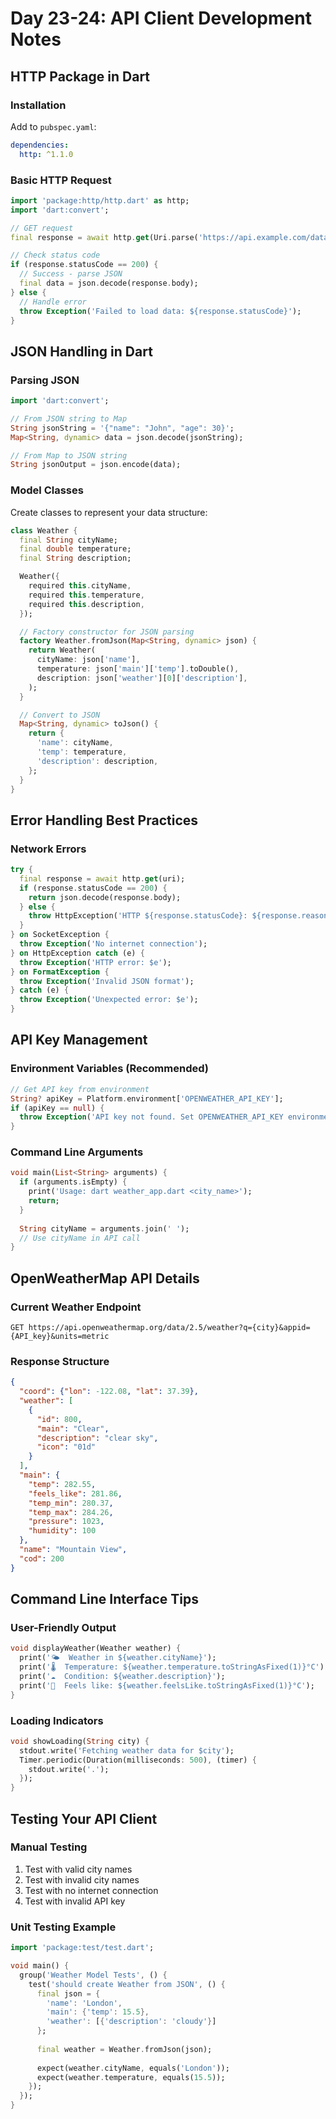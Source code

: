 # Day 23-24: API Client Development Notes

## HTTP Package in Dart

### Installation
Add to `pubspec.yaml`:
```yaml
dependencies:
  http: ^1.1.0
```

### Basic HTTP Request
```dart
import 'package:http/http.dart' as http;
import 'dart:convert';

// GET request
final response = await http.get(Uri.parse('https://api.example.com/data'));

// Check status code
if (response.statusCode == 200) {
  // Success - parse JSON
  final data = json.decode(response.body);
} else {
  // Handle error
  throw Exception('Failed to load data: ${response.statusCode}');
}
```

## JSON Handling in Dart

### Parsing JSON
```dart
import 'dart:convert';

// From JSON string to Map
String jsonString = '{"name": "John", "age": 30}';
Map<String, dynamic> data = json.decode(jsonString);

// From Map to JSON string
String jsonOutput = json.encode(data);
```

### Model Classes
Create classes to represent your data structure:
```dart
class Weather {
  final String cityName;
  final double temperature;
  final String description;

  Weather({
    required this.cityName,
    required this.temperature,
    required this.description,
  });

  // Factory constructor for JSON parsing
  factory Weather.fromJson(Map<String, dynamic> json) {
    return Weather(
      cityName: json['name'],
      temperature: json['main']['temp'].toDouble(),
      description: json['weather'][0]['description'],
    );
  }

  // Convert to JSON
  Map<String, dynamic> toJson() {
    return {
      'name': cityName,
      'temp': temperature,
      'description': description,
    };
  }
}
```

## Error Handling Best Practices

### Network Errors
```dart
try {
  final response = await http.get(uri);
  if (response.statusCode == 200) {
    return json.decode(response.body);
  } else {
    throw HttpException('HTTP ${response.statusCode}: ${response.reasonPhrase}');
  }
} on SocketException {
  throw Exception('No internet connection');
} on HttpException catch (e) {
  throw Exception('HTTP error: $e');
} on FormatException {
  throw Exception('Invalid JSON format');
} catch (e) {
  throw Exception('Unexpected error: $e');
}
```

## API Key Management

### Environment Variables (Recommended)
```dart
// Get API key from environment
String? apiKey = Platform.environment['OPENWEATHER_API_KEY'];
if (apiKey == null) {
  throw Exception('API key not found. Set OPENWEATHER_API_KEY environment variable.');
}
```

### Command Line Arguments
```dart
void main(List<String> arguments) {
  if (arguments.isEmpty) {
    print('Usage: dart weather_app.dart <city_name>');
    return;
  }
  
  String cityName = arguments.join(' ');
  // Use cityName in API call
}
```

## OpenWeatherMap API Details

### Current Weather Endpoint
```
GET https://api.openweathermap.org/data/2.5/weather?q={city}&appid={API_key}&units=metric
```

### Response Structure
```json
{
  "coord": {"lon": -122.08, "lat": 37.39},
  "weather": [
    {
      "id": 800,
      "main": "Clear",
      "description": "clear sky",
      "icon": "01d"
    }
  ],
  "main": {
    "temp": 282.55,
    "feels_like": 281.86,
    "temp_min": 280.37,
    "temp_max": 284.26,
    "pressure": 1023,
    "humidity": 100
  },
  "name": "Mountain View",
  "cod": 200
}
```

## Command Line Interface Tips

### User-Friendly Output
```dart
void displayWeather(Weather weather) {
  print('🌤️  Weather in ${weather.cityName}');
  print('🌡️  Temperature: ${weather.temperature.toStringAsFixed(1)}°C');
  print('☁️  Condition: ${weather.description}');
  print('💨  Feels like: ${weather.feelsLike.toStringAsFixed(1)}°C');
}
```

### Loading Indicators
```dart
void showLoading(String city) {
  stdout.write('Fetching weather data for $city');
  Timer.periodic(Duration(milliseconds: 500), (timer) {
    stdout.write('.');
  });
}
```

## Testing Your API Client

### Manual Testing
1. Test with valid city names
2. Test with invalid city names
3. Test with no internet connection
4. Test with invalid API key

### Unit Testing Example
```dart
import 'package:test/test.dart';

void main() {
  group('Weather Model Tests', () {
    test('should create Weather from JSON', () {
      final json = {
        'name': 'London',
        'main': {'temp': 15.5},
        'weather': [{'description': 'cloudy'}]
      };
      
      final weather = Weather.fromJson(json);
      
      expect(weather.cityName, equals('London'));
      expect(weather.temperature, equals(15.5));
    });
  });
}
```